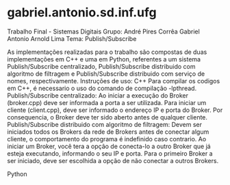 # gabriel.antonio.sd.inf.ufg
Trabalho Final - Sistemas Digitais
Grupo:
André Pires Corrêa
Gabriel Antonio
Arnold Lima
Tema: Publish/Subscribe

As implementações realizadas para o trabalho são compostas de duas implementações em C++ e uma em Python, referentes a um sistema Publish/Subscribe centralizado, Publish/Subscribe distribuido com algoritmo de filtragem e Publish/Subscribe distribuido com serviço de nomes, respectivamente.
Instruções de uso:
C++
Para compilar os codigos em C++, é necessario o uso do comando de compilação -lpthread.
Publish/Subscribe centralizado: Ao iniciar a execução do Broker (broker.cpp) deve ser informada a porta a ser utilizada. Para iniciar um cliente (client.cpp), deve ser informado o endereço IP e porta do Broker. Por consequencia, o Broker deve ter sido aberto antes de qualquer cliente.
Publish/Subscribe distribuido com algoritmo de filtragem: Devem ser iniciados todos os Brokers da rede de Brokers antes de conectar algum cliente, o comportamento do programa é indefinido caso contrario. Ao iniciar um Broker, você tera a opção de conecta-lo a outro Broker que já esteja executando, informando o seu IP e porta. Para o primeiro Broker a ser iniciado, deve ser escolhida a opção de não conectar a outros Brokers.

Python

